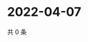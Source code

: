 # 2022-04-07

共 0 条

<!-- BEGIN WEIBO -->
<!-- 最后更新时间 Thu Apr 07 2022 03:10:28 GMT+0800 (China Standard Time) -->

<!-- END WEIBO -->
